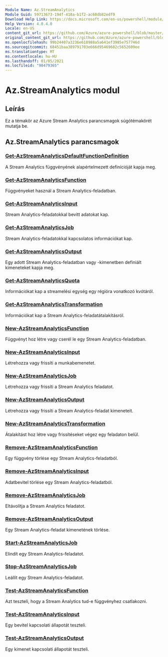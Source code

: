 ```yaml
---
Module Name: Az.StreamAnalytics
Module Guid: 59713673-194f-418a-b1f2-ac60db82edf9
Download Help Link: https://docs.microsoft.com/en-us/powershell/module/az.streamanalytics
Help Version: 4.0.4.0
Locale: en-US
content_git_url: https://github.com/Azure/azure-powershell/blob/master/src/StreamAnalytics/StreamAnalytics/help/Az.StreamAnalytics.md
original_content_git_url: https://github.com/Azure/azure-powershell/blob/master/src/StreamAnalytics/StreamAnalytics/help/Az.StreamAnalytics.md
ms.openlocfilehash: 99b24407a3236e618988a5a641ef3985e757746d
ms.sourcegitcommit: 68451baa389791703e666d95469602c5652609ee
ms.translationtype: MT
ms.contentlocale: hu-HU
ms.lasthandoff: 01/05/2021
ms.locfileid: "98479365"
---
```

# Az.StreamAnalytics modul
## Leírás
Ez a témakör az Azure Stream Analytics parancsmagok súgótémakörét mutatja be.

## Az.StreamAnalytics parancsmagok
### [Get-AzStreamAnalyticsDefaultFunctionDefinition](Get-AzStreamAnalyticsDefaultFunctionDefinition.md)
A Stream Analytics függvényének alapértelmezett definícióját kapja meg.

### [Get-AzStreamAnalyticsFunction](Get-AzStreamAnalyticsFunction.md)
Függvényeket használ a Stream Analytics-feladatban.

### [Get-AzStreamAnalyticsInput](Get-AzStreamAnalyticsInput.md)
Stream Analytics-feladatokkal bevitt adatokat kap.

### [Get-AzStreamAnalyticsJob](Get-AzStreamAnalyticsJob.md)
Stream Analytics-feladatokkal kapcsolatos információkat kap.

### [Get-AzStreamAnalyticsOutput](Get-AzStreamAnalyticsOutput.md)
Egy adott Stream Analytics-feladatban vagy -kimenetben definiált kimeneteket kapja meg.

### [Get-AzStreamAnalyticsQuota](Get-AzStreamAnalyticsQuota.md)
Információkat kap a streamelési egység egy régióra vonatkozó kvótáról.

### [Get-AzStreamAnalyticsTransformation](Get-AzStreamAnalyticsTransformation.md)
Információkat kap a Stream Analytics-feladatátalakításról.

### [New-AzStreamAnalyticsFunction](New-AzStreamAnalyticsFunction.md)
Függvényt hoz létre vagy cserél le egy Stream Analytics-feladatban.

### [New-AzStreamAnalyticsInput](New-AzStreamAnalyticsInput.md)
Létrehozza vagy frissíti a munkabemenetet.

### [New-AzStreamAnalyticsJob](New-AzStreamAnalyticsJob.md)
Létrehozza vagy frissíti a Stream Analytics feladatot.

### [New-AzStreamAnalyticsOutput](New-AzStreamAnalyticsOutput.md)
Létrehozza vagy frissíti a Stream Analytics-feladat kimeneteit.

### [New-AzStreamAnalyticsTransformation](New-AzStreamAnalyticsTransformation.md)
Átalakítást hoz létre vagy frissítéseket végez egy feladaton belül.

### [Remove-AzStreamAnalyticsFunction](Remove-AzStreamAnalyticsFunction.md)
Egy függvény törlése egy Stream Analytics-feladatból.

### [Remove-AzStreamAnalyticsInput](Remove-AzStreamAnalyticsInput.md)
Adatbevitel törlése egy Stream Analytics-feladatból.

### [Remove-AzStreamAnalyticsJob](Remove-AzStreamAnalyticsJob.md)
Eltávolítja a Stream Analytics feladatot.

### [Remove-AzStreamAnalyticsOutput](Remove-AzStreamAnalyticsOutput.md)
Egy Stream Analytics-feladat kimenetének törlése.

### [Start-AzStreamAnalyticsJob](Start-AzStreamAnalyticsJob.md)
Elindít egy Stream Analytics-feladatot.

### [Stop-AzStreamAnalyticsJob](Stop-AzStreamAnalyticsJob.md)
Leállít egy Stream Analytics-feladatot.

### [Test-AzStreamAnalyticsFunction](Test-AzStreamAnalyticsFunction.md)
Azt teszteli, hogy a Stream Analytics tud-e függvényhez csatlakozni.

### [Test-AzStreamAnalyticsInput](Test-AzStreamAnalyticsInput.md)
Egy bevitel kapcsolati állapotát teszteli.

### [Test-AzStreamAnalyticsOutput](Test-AzStreamAnalyticsOutput.md)
Egy kimenet kapcsolati állapotát teszteli.

